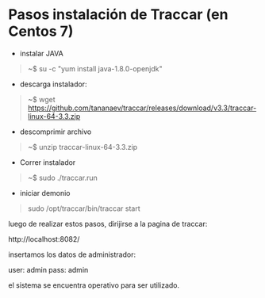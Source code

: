 Pasos instalación de Traccar (en Centos 7)
=========================================
	
* instalar JAVA
> ~$ su -c "yum install java-1.8.0-openjdk"

* descarga instalador:
> ~$ wget https://github.com/tananaev/traccar/releases/download/v3.3/traccar-linux-64-3.3.zip

* descomprimir archivo
> ~$ unzip traccar-linux-64-3.3.zip

* Correr instalador
> ~$ sudo ./traccar.run 

* iniciar demonio
>  sudo /opt/traccar/bin/traccar start

luego de realizar estos pasos, dirijirse a la pagina de traccar: 

  http://localhost:8082/

insertamos los datos de administrador:

  user: admin
  pass: admin

el sistema se encuentra operativo para ser utilizado.
